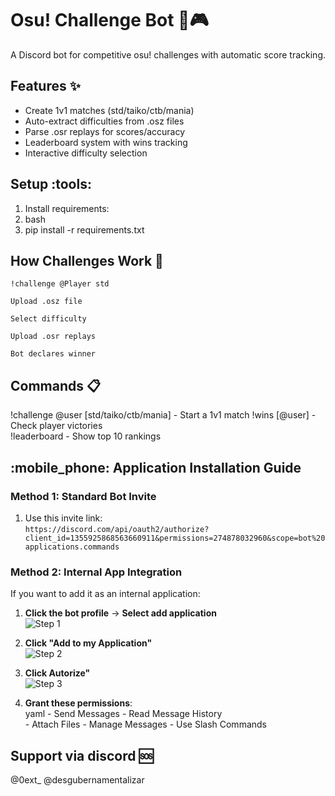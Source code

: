 # Osu! Challenge Bot :robot::video_game:

A Discord bot for competitive osu! challenges with automatic score tracking.

## Features :sparkles:
- Create 1v1 matches (std/taiko/ctb/mania)
- Auto-extract difficulties from .osz files
- Parse .osr replays for scores/accuracy
- Leaderboard system with wins tracking
- Interactive difficulty selection

## Setup :tools:
1. Install requirements:
2. bash
3. pip install -r requirements.txt

## How Challenges Work :arrows_counterclockwise:

    !challenge @Player std

    Upload .osz file

    Select difficulty

    Upload .osr replays

    Bot declares winner

## Commands :clipboard:

!challenge @user [std/taiko/ctb/mania] - Start a 1v1 match
!wins [@user] - Check player victories  
!leaderboard - Show top 10 rankings

## :mobile_phone: Application Installation Guide

### **Method 1: Standard Bot Invite**
1. Use this invite link:  
   `https://discord.com/api/oauth2/authorize?client_id=1355925868563660911&permissions=274878032960&scope=bot%20applications.commands`  
  
### **Method 2: Internal App Integration**
If you want to add it as an internal application:

1. **Click the bot profile** → **Select add application**  
   ![Step 1](https://i.imgur.com/V6nUNxI.png) 

2. **Click "Add to my Application"**  
   ![Step 2](https://i.imgur.com/tdKivnX.png) 

3. **Click Autorize"**  
   ![Step 3](https://i.imgur.com/VaIoOq5.png) 

4. **Grant these permissions**:  
         yaml
        - Send Messages
        - Read Message History  
        - Attach Files
        - Manage Messages
        - Use Slash Commands

## Support via discord :sos:

@0ext_
@desgubernamentalizar
